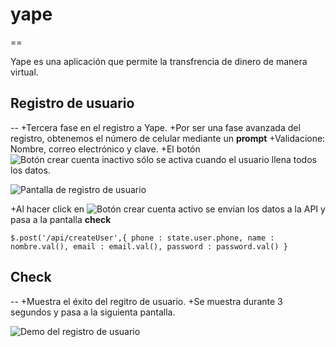 # yape
==

Yape es una aplicación que permite la transfrencia de dinero de manera virtual.

## Registro de usuario
--
+Tercera fase en el registro a Yape.
+Por ser una fase avanzada del registro, obtenemos el número de celular mediante un **prompt**
+Validacione: Nombre, correo electrónico y clave.
+El botón ![Botón crear cuenta inactivo](img/screen/btn-crear-cuenta.JPG "Botón crear cuenta inactivo") sólo se activa cuando el usuario llena todos los datos.

![Pantalla de registro de usuario](img/screen/registro-usuario-.JPG "Pantalla de registro de usuario")

+Al hacer click en ![Botón crear cuenta activo](img/screen/active-crear-cuenta.JPG "Botón crear cuenta activo") se envían los datos a la API y pasa a la pantalla **check**

`$.post('/api/createUser',{
  phone : state.user.phone,
  name : nombre.val(),
  email : email.val(),
  password : password.val()
}`

## Check
--
+Muestra el éxito del regitro de usuario.
+Se muestra durante 3 segundos y pasa a la siguienta pantalla.

![Demo del registro de usuario](img/screen/yape-registro-usuario-.gif "Demo del registro de usuario")
